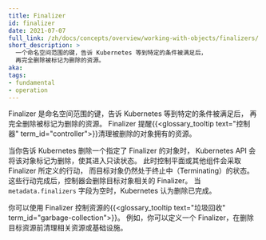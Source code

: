 ```yaml
---
title: Finalizer
id: finalizer
date: 2021-07-07
full_link: /zh/docs/concepts/overview/working-with-objects/finalizers/
short_description: >
  一个命名空间范围的键，告诉 Kubernetes 等到特定的条件被满足后，
  再完全删除被标记为删除的资源。
aka: 
tags:
- fundamental
- operation
---
```


<!--
---
title: Finalizer
id: finalizer
date: 2021-07-07
full_link: /zh/docs/concepts/overview/working-with-objects/finalizers/
short_description: >
  A namespaced key that tells Kubernetes to wait until specific conditions are met
  before it fully deletes an object marked for deletion.
aka: 
tags:
- fundamental
- operation
-->


<!--
Finalizers are namespaced keys that tell Kubernetes to wait until specific
conditions are met before it fully deletes resources marked for deletion.
Finalizers alert {{<glossary_tooltip text="controllers" term_id="controller">}}
to clean up resources the deleted object owned.
-->
Finalizer 是命名空间范围的键，告诉 Kubernetes 等到特定的条件被满足后，
再完全删除被标记为删除的资源。
Finalizer 提醒{{<glossary_tooltip text="控制器" term_id="controller">}}清理被删除的对象拥有的资源。
<!--more-->

<!--
When you tell Kubernetes to delete an object that has finalizers specified for
it, the Kubernetes API marks the object for deletion, putting it into a
read-only state. The target object remains in a terminating state while the
control plane, or other components, take the actions defined by the finalizers.
After these actions are complete, the controller removes the relevant finalizers
from the target object. When the `metadata.finalizers` field is empty,
Kubernetes considers the deletion complete.
-->
当你告诉 Kubernetes 删除一个指定了 Finalizer 的对象时，
Kubernetes API 会将该对象标记为删除，使其进入只读状态。
此时控制平面或其他组件会采取 Finalizer 所定义的行动，
而目标对象仍然处于终止中（Terminating）的状态。
这些行动完成后，控制器会删除目标对象相关的 Finalizer。
当 `metadata.finalizers` 字段为空时，Kubernetes 认为删除已完成。

<!--
You can use finalizers to control {{<glossary_tooltip text="garbage collection" term_id="garbage-collection">}}
of resources. For example, you can define a finalizer to clean up related resources or
infrastructure before the controller deletes the target resource.
-->
你可以使用 Finalizer 控制资源的{{<glossary_tooltip text="垃圾回收" term_id="garbage-collection">}}。
例如，你可以定义一个 Finalizer，在删除目标资源前清理相关资源或基础设施。
